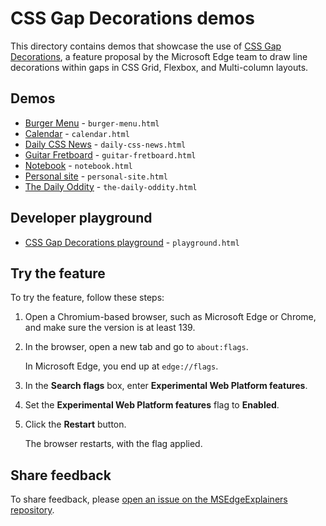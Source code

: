 # CSS Gap Decorations demos

This directory contains demos that showcase the use of [CSS Gap Decorations](https://github.com/MicrosoftEdge/MSEdgeExplainers/blob/main/CSSGapDecorations/explainer.md), a feature proposal by the Microsoft Edge team to draw line decorations within gaps in CSS Grid, Flexbox, and Multi-column layouts.


<!-- ====================================================================== -->
## Demos

* [Burger Menu](https://microsoftedge.github.io/Demos/css-gap-decorations/burger-menu.html) - `burger-menu.html`
* [Calendar](https://microsoftedge.github.io/Demos/css-gap-decorations/calendar.html) - `calendar.html`
* [Daily CSS News](https://microsoftedge.github.io/Demos/css-gap-decorations/daily-css-news.html) - `daily-css-news.html`
* [Guitar Fretboard](https://microsoftedge.github.io/Demos/css-gap-decorations/guitar-fretboard.html) - `guitar-fretboard.html`
* [Notebook](https://microsoftedge.github.io/Demos/css-gap-decorations/notebook.html) - `notebook.html`
* [Personal site](https://microsoftedge.github.io/Demos/css-gap-decorations/personal-site.html) - `personal-site.html`
* [The Daily Oddity](https://microsoftedge.github.io/Demos/css-gap-decorations/the-daily-oddity.html) - `the-daily-oddity.html`


<!-- ====================================================================== -->
## Developer playground

* [CSS Gap Decorations playground](https://microsoftedge.github.io/Demos/css-gap-decorations/playground.html) - `playground.html`


<!-- ====================================================================== -->
## Try the feature

To try the feature, follow these steps:

1. Open a Chromium-based browser, such as Microsoft Edge or Chrome, and make sure the version is at least 139.

1. In the browser, open a new tab and go to `about:flags`.

   In Microsoft Edge, you end up at `edge://flags`.

1. In the **Search flags** box, enter **Experimental Web Platform features**.

1. Set the **Experimental Web Platform features** flag to **Enabled**.

1. Click the **Restart** button.

   The browser restarts, with the flag applied.


<!-- ====================================================================== -->
## Share feedback

To share feedback, please [open an issue on the MSEdgeExplainers repository](https://github.com/MicrosoftEdge/MSEdgeExplainers/issues/new?template=css-gap-decorations.md).
